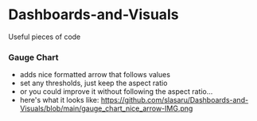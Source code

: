 # Dashboards-and-Visuals
Useful pieces of code

### Gauge Chart
- adds nice formatted arrow that follows values
- set any thresholds, just keep the aspect ratio
- or you could improve it without following the aspect ratio...
- here's what it looks like: https://github.com/slasaru/Dashboards-and-Visuals/blob/main/gauge_chart_nice_arrow-IMG.png
